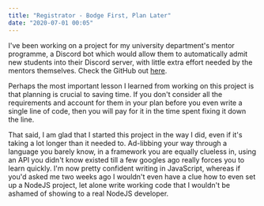 ```yaml
---
title: "Registrator - Bodge First, Plan Later"
date: "2020-07-01 00:05"
---
```


I've been working on a project for my university department's mentor programme,
a Discord bot which would allow them to automatically admit new students into
their Discord server, with little extra effort needed by the mentors themselves.
Check the GitHub out [here](https://github.com/thytom/registrator).

Perhaps the most important lesson I learned from working on this project is that
planning is crucial to saving time. If you don't consider all the requirements
and account for them in your plan before you even write a single line of code,
then you will pay for it in the time spent fixing it down the line.

That said, I am glad that I started this project in the way I did, even if it's
taking a lot longer than it needed to. Ad-libbing your way through a language
you barely know, in a framework you are equally clueless in, using an API you
didn't know existed till a few googles ago really forces you to learn quickly.
I'm now pretty confident writing in JavaScript, whereas if you'd asked me two
weeks ago I wouldn't even have a clue how to even set up a NodeJS project, let
alone write working code that I wouldn't be ashamed of showing to a real NodeJS
developer.
